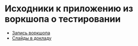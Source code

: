 # Исходники к приложению из воркшопа о тестировании

- [Запись воркшопа](https://www.youtube.com/watch?v=oaktsy6YKMk)
- [Слайды в докладу](https://bespoyasov.ru/testing-workshop/)
